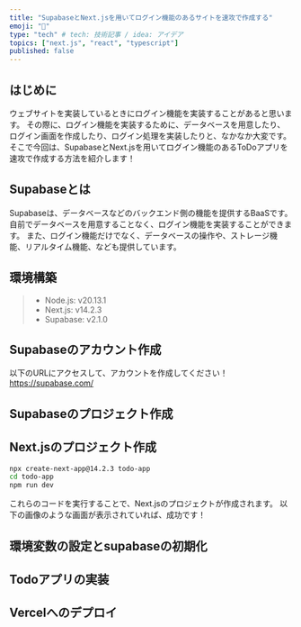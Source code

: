```yaml
---
title: "SupabaseとNext.jsを用いてログイン機能のあるサイトを速攻で作成する"
emoji: "💭"
type: "tech" # tech: 技術記事 / idea: アイデア
topics: ["next.js", "react", "typescript"]
published: false
---
```

## はじめに
ウェブサイトを実装しているときにログイン機能を実装することがあると思います。
その際に、ログイン機能を実装するために、データベースを用意したり、ログイン画面を作成したり、ログイン処理を実装したりと、なかなか大変です。
そこで今回は、SupabaseとNext.jsを用いてログイン機能のあるToDoアプリを速攻で作成する方法を紹介します！
## Supabaseとは
Supabaseは、データベースなどのバックエンド側の機能を提供するBaaSです。
自前でデータベースを用意することなく、ログイン機能を実装することができます。
また、ログイン機能だけでなく、データベースの操作や、ストレージ機能、リアルタイム機能、なども提供しています。

## 環境構築
> - Node.js: v20.13.1  
> - Next.js: v14.2.3  
> - Supabase: v2.1.0

## Supabaseのアカウント作成
以下のURLにアクセスして、アカウントを作成してください！
https://supabase.com/
## Supabaseのプロジェクト作成

## Next.jsのプロジェクト作成
```bash
npx create-next-app@14.2.3 todo-app
cd todo-app
npm run dev 
```
これらのコードを実行することで、Next.jsのプロジェクトが作成されます。
以下の画像のような画面が表示されていれば、成功です！

## 環境変数の設定とsupabaseの初期化


## Todoアプリの実装


## Vercelへのデプロイ





